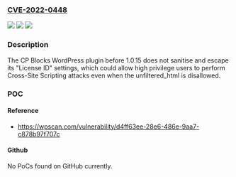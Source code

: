 ### [CVE-2022-0448](https://cve.mitre.org/cgi-bin/cvename.cgi?name=CVE-2022-0448)
![](https://img.shields.io/static/v1?label=Product&message=CP%20Blocks&color=blue)
![](https://img.shields.io/static/v1?label=Version&message=1.0.15%3C%201.0.15%20&color=brighgreen)
![](https://img.shields.io/static/v1?label=Vulnerability&message=CWE-79%20Cross-site%20Scripting%20(XSS)&color=brighgreen)

### Description

The CP Blocks WordPress plugin before 1.0.15 does not sanitise and escape its "License ID" settings, which could allow high privilege users to perform Cross-Site Scripting attacks even when the unfiltered_html is disallowed.

### POC

#### Reference
- https://wpscan.com/vulnerability/d4ff63ee-28e6-486e-9aa7-c878b97f707c

#### Github
No PoCs found on GitHub currently.

